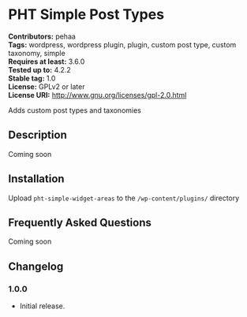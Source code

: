 # PHT Simple Post Types #
**Contributors:** pehaa  
**Tags:** wordpress, wordpress plugin, plugin, custom post type, custom taxonomy, simple  
**Requires at least:** 3.6.0  
**Tested up to:** 4.2.2  
**Stable tag:** 1.0  
**License:** GPLv2 or later  
**License URI:** http://www.gnu.org/licenses/gpl-2.0.html  

Adds custom post types and taxonomies

## Description ##

Coming soon

## Installation ##

Upload `pht-simple-widget-areas` to the `/wp-content/plugins/` directory

## Frequently Asked Questions ##

Coming soon

## Changelog ##
### 1.0.0 ###
* Initial release.